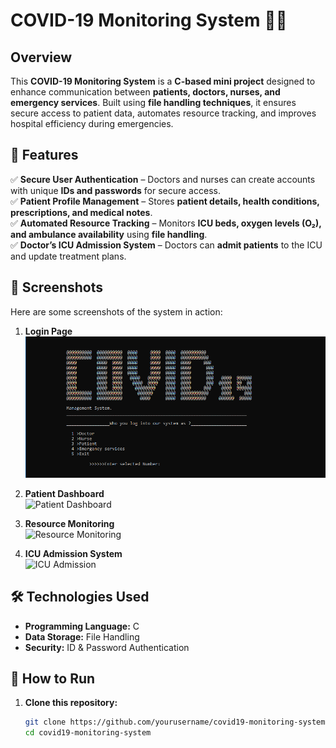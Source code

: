 # COVID-19 Monitoring System 🏥🦠  

## Overview  
This **COVID-19 Monitoring System** is a **C-based mini project** designed to enhance communication between **patients, doctors, nurses, and emergency services**. Built using **file handling techniques**, it ensures secure access to patient data, automates resource tracking, and improves hospital efficiency during emergencies.  

## 🔑 Features  
✅ **Secure User Authentication** – Doctors and nurses can create accounts with unique **IDs and passwords** for secure access.  
✅ **Patient Profile Management** – Stores **patient details, health conditions, prescriptions, and medical notes**.  
✅ **Automated Resource Tracking** – Monitors **ICU beds, oxygen levels (O₂), and ambulance availability** using **file handling**.  
✅ **Doctor’s ICU Admission System** – Doctors can **admit patients** to the ICU and update treatment plans.  

## 📸 Screenshots  
Here are some screenshots of the system in action:  

1. **Login Page**  
   ![Home Screen](Screenhots/1.png)  

2. **Patient Dashboard**  
   ![Patient Dashboard](Screenhots/6(2).png)  

3. **Resource Monitoring**  
   ![Resource Monitoring](screenshots/resource_monitoring.png)  

4. **ICU Admission System**  
   ![ICU Admission](screenshots/icu_admission.png)  

## 🛠️ Technologies Used  
- **Programming Language:** C  
- **Data Storage:** File Handling  
- **Security:** ID & Password Authentication  

## 🚀 How to Run  
1. **Clone this repository:**  
   ```sh
   git clone https://github.com/yourusername/covid19-monitoring-system.git
   cd covid19-monitoring-system
